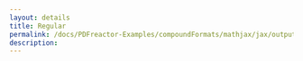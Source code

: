 ```yaml
---
layout: details
title: Regular
permalink: /docs/PDFreactor-Examples/compoundFormats/mathjax/jax/output/SVG/fonts/TeX/SansSerif/Regular/
description: 
---
```





